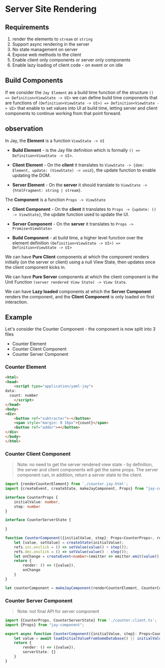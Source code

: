 # Server Site Rendering
  
## Requirements

1. render the elements to `stream` or `string`
2. Support async rendering in the server
3. No state management on server
4. Expose web methods to the client
5. Enable client only components or server only components
6. Enable lazy loading of client code - on event or on idle

## Build Components

If we consider the `Jay Element` as a build time function of the structure `() => Definition<ViewState -> UI>` we can
define build time components that are functions of `(Definition<ViewState -> UI>) => Definition<ViewState -> UI>` that
enable to set values into UI at build time, letting server and client components to continue working from that
point forward.

## observation

In Jay, the **Element** is a function `ViewState -> UI`

* **Build Element** - is the Jay file definition which is formally `() => Definition<ViewState -> UI>`.

* **Client Element** - On the **client** it translates to
  `ViewState -> {dom: Element, update: (ViewState) -> void}`, the update function to enable updating the DOM.

* **Server Element** - On the **server** it should translate to
  `ViewState -> {htmlFragment: string | stream}`.

The **Component** is a function `Props -> ViewState`

* **Client Component** - On the **client** it translates to 
`Props -> {update: () -> ViewState}`, the update function used to update the UI.

* **Server Component** - On the **server** it translates to 
`Props -> Promise<ViewState>`
* **Build Component** - at build time, a higher level function over the element definition
`(Definition<ViewState -> UI>) => Definition<ViewState -> UI>`

We can have **Pure Client** components at which the component renders initially (on the server or client) using 
a null View State, then updates once the client component kicks in.

We can have **Pure Server** components at which the client component is the Unit Function 
`(server rendered View State) -> View State`.

We can have **Lazy loaded** components at which the **Server Component** renders the component, and the 
**Client Component** is only loaded on first interaction.

## Example

Let's consider the Counter Component - the component is now split into 3 files

* Counter Element
* Counter Client Component
* Counter Server Component

### Counter Element
```html
<html>
<head>
    <script type="application/yaml-jay">
data:
  count: number
    </script>
</head>
<body>
<div>
    <button ref="subtracter">-</button>
    <span style="margin: 0 16px">{count}</span>
    <button ref="adder">+</button>
</div>
</body>
</html>
```

### Counter Client Component
> Note: no need to get the server rendered view state - by definition, the server and client components will get 
> the same props. The server component can, in addition, return a server state to the client.
```typescript
import {renderCounterElement} from './counter.jay.html';
import {createEvent, createState, makeJayComponent, Props} from "jay-component";

interface CounterProps {
    initialValue: number,
    step: number
}

interface CounterServerState {
    
}

function CounterComponent({initialValue, step}: Props<CounterProps>, refs: CounterRefs, serverState: CounterServerState) {
    let [value, setValue] = createState(initialValue);
    refs.inc.onclick = () => setValue(value() + step());
    refs.dec.onclick = () => setValue(value() - step());
    let onChange = createEvent<number>(emitter => emitter.emit(value()))
    return {
        render: () => ({value}),
        onChange
    }
}

let counterComponent = makeJayComponent(renderCounterElement, CounterComponent)
```

### Counter Server Component
> Note: not final API for server component 
```typescript
import {CounterProps, CounterServerState} from './counter.client.ts';
import {Props} from "jay-component";

export async function CounterComponent({initialValue, step}: Props<CounterProps>) {
    let value = await loadInitialValueFromSomeDatabase() || initialValue();
    return {
        render: () => ({value}),
        serverState: {}
    }
}
```